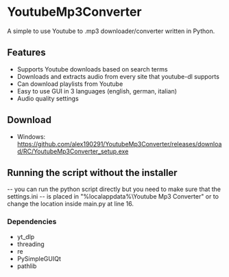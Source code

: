 # YoutubeMp3Converter
A simple to use Youtube to .mp3 downloader/converter written in Python.

## Features
- Supports Youtube downloads based on search terms
- Downloads and extracts audio from every site that youtube-dl supports
- Can download playlists from Youtube
- Easy to use GUI in 3 languages (english, german, italian)
- Audio quality settings

## Download
- Windows: https://github.com/alex190291/YoutubeMp3Converter/releases/download/RC/YoutubeMp3Converter_setup.exe

## Running the script without the installer
-- you can run the python script directly but you need to make sure that the settings.ini 
-- is placed in "%localappdata%\Youtube Mp3 Converter\" or to change the location inside main.py at line 16.

### Dependencies
- yt_dlp
- threading
- re
- PySimpleGUIQt
- pathlib



